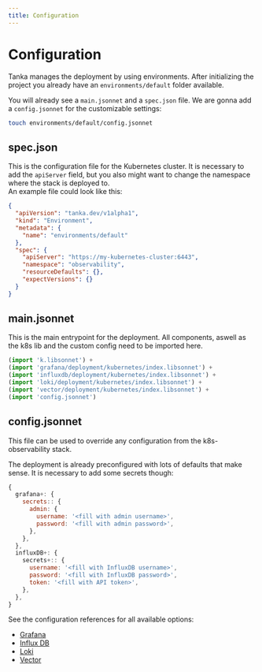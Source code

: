 ```yaml
---
title: Configuration
---
```


# Configuration

Tanka manages the deployment by using environments.
After initializing the project you already have an `environments/default` folder available.

You will already see a `main.jsonnet` and a `spec.json` file.
We are gonna add a `config.jsonnet` for the customizable settings:

```sh
touch environments/default/config.jsonnet
```

## spec.json

This is the configuration file for the Kubernetes cluster. It is necessary to add the `apiServer` field,
but you also might want to change the namespace where the stack is deployed to. \
An example file could look like this:

```json
{
  "apiVersion": "tanka.dev/v1alpha1",
  "kind": "Environment",
  "metadata": {
    "name": "environments/default"
  },
  "spec": {
    "apiServer": "https://my-kubernetes-cluster:6443",
    "namespace": "observability",
    "resourceDefaults": {},
    "expectVersions": {}
  }
}
```

## main.jsonnet

This is the main entrypoint for the deployment.
All components, aswell as the k8s lib and the custom config need to be imported here.

```js
(import 'k.libsonnet') +
(import 'grafana/deployment/kubernetes/index.libsonnet') +
(import 'influxdb/deployment/kubernetes/index.libsonnet') +
(import 'loki/deployment/kubernetes/index.libsonnet') +
(import 'vector/deployment/kubernetes/index.libsonnet') +
(import 'config.jsonnet')
```

## config.jsonnet

This file can be used to override any configuration from the k8s-observability stack.

The deployment is already preconfigured with lots of defaults that make sense. It is necessary to add some secrets though:

```js
{
  grafana+: {
    secrets:: {
      admin: {
        username: '<fill with admin username>',
        password: '<fill with admin password>',
      },
    },
  },
  influxDB+: {
    secrets+:: {
      username: '<fill with InfluxDB username>',
      password: '<fill with InfluxDB password>',
      token: '<fill with API token>',
    },
  },
}
```

See the configuration references for all available options:

* [Grafana](/configuration-reference/grafana)
* [Influx DB](/configuration-reference/influx-db)
* [Loki](/configuration-reference/loki)
* [Vector](/configuration-reference/vector)
